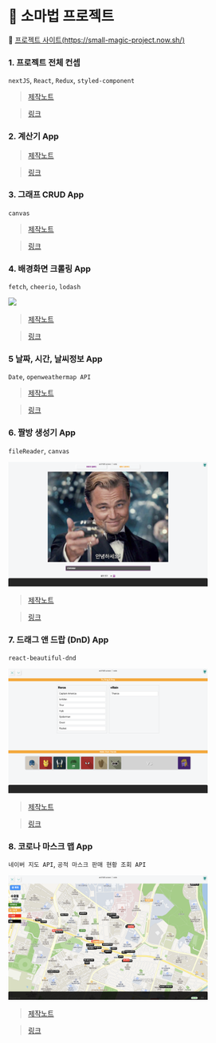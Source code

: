 # 🔮 소마법 프로젝트

:apple: [프로젝트 사이트(https://small-magic-project.now.sh/)](https://small-magic-project.now.sh/) 

### 1. 프로젝트 전체 컨셉

`nextJS`, `React`, `Redux`, `styled-component`

> [제작노트](https://taeny.dev/project/%EC%86%8C%EB%A7%88%EB%B2%95-%ED%94%84%EB%A1%9C%EC%A0%9D%ED%8A%B81/)

> [링크](https://small-magic-project.now.sh/)

### 2. 계산기 App

> [제작노트](https://taeny.dev/project/%EC%86%8C%EB%A7%88%EB%B2%95-%ED%94%84%EB%A1%9C%EC%A0%9D%ED%8A%B82/)

> [링크](https://small-magic-project.now.sh/calculator)

### 3. 그래프 CRUD App

`canvas`

> [제작노트](https://taeny.dev/project/%EC%86%8C%EB%A7%88%EB%B2%95-%ED%94%84%EB%A1%9C%EC%A0%9D%ED%8A%B83/)

> [링크](https://small-magic-project.now.sh/graph)

### 4. 배경화면 크롤링 App

`fetch`, `cheerio`, `lodash`

<img src="./public/crawling2.png" width="400px"></img>

> [제작노트](https://taeny.dev/project/%EC%86%8C%EB%A7%88%EB%B2%95-%ED%94%84%EB%A1%9C%EC%A0%9D%ED%8A%B84/)

> [링크](https://small-magic-project.now.sh/crawling)

### 5 날짜, 시간, 날씨정보 App

`Date`, `openweathermap API`

> [제작노트](https://taeny.dev/project/%EC%86%8C%EB%A7%88%EB%B2%95-%ED%94%84%EB%A1%9C%EC%A0%9D%ED%8A%B85/)

> [링크](https://small-magic-project.now.sh/today)

### 6. 짤방 생성기 App

`fileReader`, `canvas`

<img src="./public/jjal2.png" width="400px"></img>

> [제작노트](https://taeny.dev/project/%EC%86%8C%EB%A7%88%EB%B2%95-%ED%94%84%EB%A1%9C%EC%A0%9D%ED%8A%B86/)

> [링크](https://small-magic-project.now.sh/jjal)


### 7. 드래그 앤 드랍 (DnD) App

`react-beautiful-dnd`

<img src="./public/avengers.png" width="400px"></img>

> [제작노트](https://taeny.dev/project/%EC%86%8C%EB%A7%88%EB%B2%95-%ED%94%84%EB%A1%9C%EC%A0%9D%ED%8A%B87/)

> [링크](https://small-magic-project.now.sh/avengers)

### 8. 코로나 마스크 맵 App

`네이버 지도 API`, `공적 마스크 판매 현황 조회 API`

<img src="./public/maskmap.png" width="400px"></img>

> [제작노트](https://taeny.dev/project/%EC%86%8C%EB%A7%88%EB%B2%95-%ED%94%84%EB%A1%9C%EC%A0%9D%ED%8A%B88/)

> [링크](https://small-magic-project.now.sh/maskmap)



